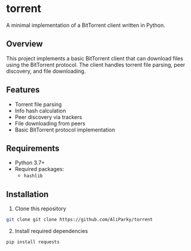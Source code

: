 # torrent

A minimal implementation of a BitTorrent client written in Python.

## Overview

This project implements a basic BitTorrent client that can download files using the BitTorrent protocol. The client handles torrent file parsing, peer discovery, and file downloading.

## Features

- Torrent file parsing
- Info hash calculation
- Peer discovery via trackers
- File downloading from peers
- Basic BitTorrent protocol implementation

## Requirements

- Python 3.7+
- Required packages:
    - `hashlib`

## Installation

1. Clone this repository

```bash
git clone git clone https://github.com/AliParky/torrent
```
2. Install required dependencies
```bash
pip install requests
```